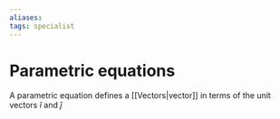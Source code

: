 ```yaml
---
aliases: 
tags: specialist
---
```

# Parametric equations
A parametric equation defines a [[Vectors|vector]] in terms of the unit vectors $\hat i$ and $\hat j$